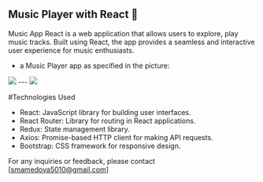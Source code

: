 ## Music Player with React 🎵
Music App React is a web application that allows users to explore, play music tracks. Built using React, the app provides a seamless and interactive user experience for music enthusiasts.

- a Music Player app as specified in the picture:

<img src='../mp1.png'/>
---
<img src='../mp2.png'/>

#Technologies Used

- React: JavaScript library for building user interfaces.
- React Router: Library for routing in React applications.
- Redux: State management library.
- Axios: Promise-based HTTP client for making API requests.
- Bootstrap: CSS framework for responsive design.

For any inquiries or feedback, please contact [smamedova5010@gmail.com] 
